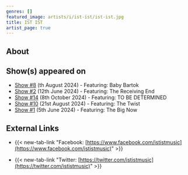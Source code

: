 ```yaml
---
genres: []
featured_image: artists/i/ist-ist/ist-ist.jpg
title: IST IST
artist_page: true
---
```

## About



## Show(s) appeared on

- [Show #8](/shows/featuring-baby-bartok/) (th August 2024) - Featuring: Baby Bartok
- [Show #2](/shows/featuring-the-receiving-end/) (12th June 2024) - Featuring: The Receiving End
- [Show #14](/shows/featuring-to-be-determined/) (8th October 2024) - Featuring: TO BE DETERMINED
- [Show #10](/shows/featuring-the-twist/) (21st August 2024) - Featuring: The Twist
- [Show #1](/shows/featuring-the-big-now/) (5th June 2024) - Featuring: The Big Now

## External Links

- {{< new-tab-link "Facebook: [https://www.facebook.com/ististmusic](https://www.facebook.com/ististmusic)" >}}


- {{< new-tab-link "Twitter: [https://twitter.com/ististmusic](https://twitter.com/ististmusic)" >}}


